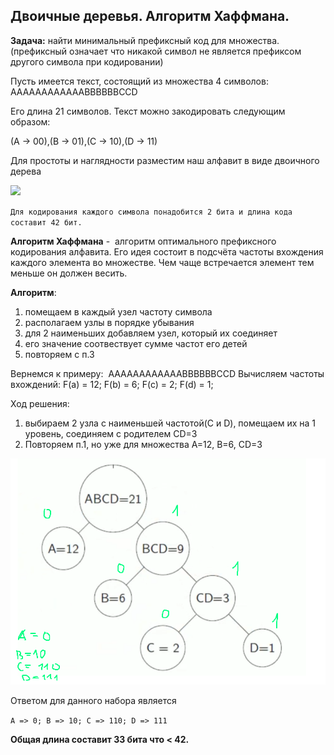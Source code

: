 ## Двоичные деревья. Алгоритм Хаффмана.

**Задача:** найти минимальный префиксный код для множества.(префиксный означает что никакой символ не является префиксом другого символа при кодировании)

Пусть имеется текст, состоящий из множества 4 символов: AAAAAAAAAAAABBBBBBCCD

Его длина 21 символов. Текст можно закодировать следующим образом:

(A -> 00),(B -> 01),(C -> 10),(D -> 11)

Для простоты и наглядности разместим наш алфавит в виде двоичного дерева

![](https://lh7-us.googleusercontent.com/docsz/AD_4nXcarul1LPHAemZNB_Y3x-fbnZy6ufOK_-y55z6zTW9ow04r3xEjGFT3bIyjmTfHZJ1vXwqJ4URKN1wx_lGkmf6lcSo70vMUsGkSJ0qlDG2khTsz6Glaz7Ki0EbH9rsyyJmcn4KGfuSwvyaGpRQkQrqpKq5Y?key=9gziK4gT-jwK64_BpOeehQ)

`Для кодирования каждого символа понадобится 2 бита и длина кода составит 42 бит.`



**Алгоритм Хаффмана** -  алгоритм оптимального префиксного кодирования алфавита. Его идея состоит в подсчёта частоты вхождения каждого элемента во множестве. Чем чаще встречается элемент тем меньше он должен весить.

**Алгоритм**:
1. помещаем в каждый узел частоту символа
2. располагаем узлы в порядке убывания
3. для 2 наименьших добавляем узел, который их соединяет
4. его значение cоотвествует сумме частот его детей
5. повторяем с п.3

Вернемся к примеру:  AAAAAAAAAAAABBBBBBCCD
Вычисляем частоты вхождений:
F(a) = 12; F(b) = 6; F(c) = 2; F(d) = 1;

Ход решения:
1. выбираем 2 узла с наименьшей частотой(С и D), помещаем их на 1 уровень, соединяем с родителем CD=3
2. Повторяем п.1, но уже для множества A=12, B=6, CD=3
 
![](../pictures/8.png)

Ответом для данного набора является 

`A => 0; B => 10; C => 110; D => 111`

**Общая длина составит 33 бита что < 42.**

